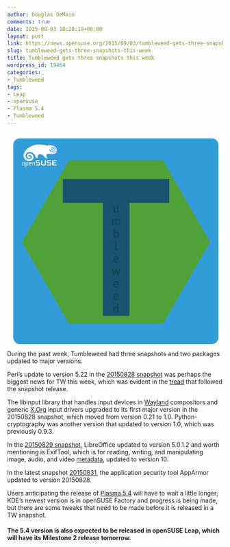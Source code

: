 ```yaml
---
author: Douglas DeMaio
comments: true
date: 2015-09-03 10:20:19+00:00
layout: post
link: https://news.opensuse.org/2015/09/03/tumbleweed-gets-three-snapshots-this-week/
slug: tumbleweed-gets-three-snapshots-this-week
title: Tumbleweed gets three snapshots this week
wordpress_id: 19464
categories:
- Tumbleweed
tags:
- Leap
- opensuse
- Plasma 5.4
- Tumbleweed
---
```


[![Tumbleweed](/wp-content/uploads/2015/07/Tumbleweed.png)](/wp-content/uploads/2015/07/Tumbleweed.png)During the past week, Tumbleweed had three snapshots and two packages updated to major versions.

Perl’s update to version 5.22 in the [20150828 snapshot](http://lists.opensuse.org/opensuse-factory/2015-08/msg00746.html) was perhaps the biggest news for TW this week, which was evident in the [tread](http://lists.opensuse.org/opensuse-factory/2015-08/threads4.html) that followed the snapshot release.

The libinput library that handles input devices in [Wayland](http://wayland.freedesktop.org/) compositors and generic [X.Org](http://x.org/) input drivers upgraded to its first major version in the 20150828 snapshot, which moved from version 0.21 to 1.0. Python-cryptography was another version that updated to version 1.0, which was previously 0.9.3.

In the [20150829 snapshot](http://lists.opensuse.org/opensuse-factory/2015-08/msg00766.html), LibreOffice updated to version 5.0.1.2 and worth mentioning is ExifTool, which is for reading, writing, and manipulating image, audio, and video [metadata](https://en.wikipedia.org/wiki/Metadata), updated to version 10.

In the latest snapshot [20150831](http://lists.opensuse.org/opensuse-factory/2015-09/msg00043.html), the application security tool AppArmor updated to version 20150828.

Users anticipating the release of [Plasma 5.4](https://www.kde.org/announcements/plasma-5.3.95.php) will have to wait a little longer; KDE’s newest version is in openSUSE Factory and progress is being made, but there are some tweaks that need to be made before it is released in a TW snapshot.


#### The 5.4 version is also expected to be released in openSUSE Leap, which will have its Milestone 2 release tomorrow.
